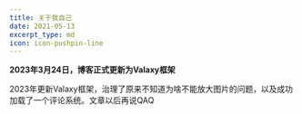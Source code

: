```yaml
---
title: 关于我自己
date: 2021-05-13
excerpt_type: md
icon: icon-pushpin-line
---
```


<b>2023年3月24日，博客正式更新为Valaxy框架</b>

2023年更新Valaxy框架，治理了原来不知道为啥不能放大图片的问题，以及成功加载了一个评论系统。文章以后再说QAQ

